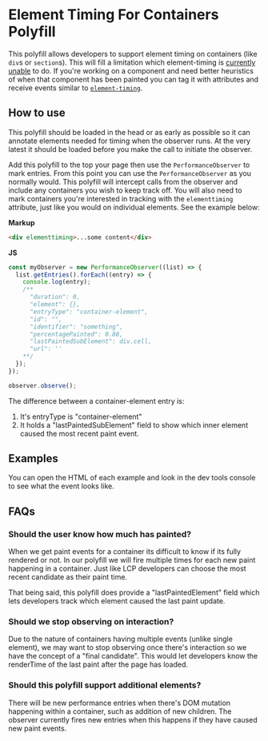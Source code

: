 # Element Timing For Containers Polyfill

This polyfill allows developers to support element timing on containers (like `div`s or `section`s). This will fill a limitation which element-timing is [currently unable](https://github.com/WICG/element-timing/issues/79) to do. If you're working on a component and need better heuristics of when that component has been painted you can tag it with attributes and receive events similar to [`element-timing`](https://developer.mozilla.org/en-US/docs/Web/API/PerformanceElementTiming).

## How to use

This polyfill should be loaded in the head or as early as possible so it can annotate elements needed for timing when the observer runs. At the very latest it should be loaded before you make the call to initiate the observer.

Add this polyfill to the top your page then use the `PerformanceObserver` to mark entries. From this point you can use the `PerformanceObserver` as you normally would. This polyfill will intercept calls from the observer and include any containers you wish to keep track off. You will also need to mark containers you're interested in tracking with the `elementtiming` attribute, just like you would on individual elements. See the example below:

**Markup**

```html
<div elementtiming>...some content</div>
```

**JS**

```js
const myObserver = new PerformanceObserver((list) => {
  list.getEntries().forEach((entry) => {
    console.log(entry);
    /**
      "duration": 0,
      "element": {},
      "entryType": "container-element",
      "id": "",
      "identifier": "something",
      "percentagePainted": 0.88,
      "lastPaintedSubElement": div.cell,
      "url": ''
    **/
  });
});

observer.observe();
```

The difference between a container-element entry is:

1. It's entryType is "container-element"
2. It holds a "lastPaintedSubElement" field to show which inner element caused the most recent paint event.

## Examples

You can open the HTML of each example and look in the dev tools console to see what the event looks like.

## FAQs

### Should the user know how much has painted?

When we get paint events for a container its difficult to know if its fully rendered or not. In our polyfill we will fire multiple times for each new paint happening in a container. Just like LCP developers can choose the most recent candidate as their paint time.

That being said, this polyfill does provide a "lastPaintedElement" field which lets developers track which element caused the last paint update.

### Should we stop observing on interaction?

Due to the nature of containers having multiple events (unlike single element), we may want to stop observing once there's interaction so we have the concept of a "final candidate". This would let developers know the renderTime of the last paint after the page has loaded.

### Should this polyfill support additional elements?

There will be new performance entries when there's DOM mutation happening within a container, such as addition of new children. The observer currently fires new entries when this happens if they have caused new paint events.

